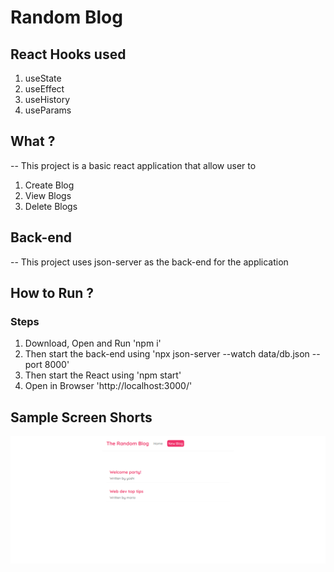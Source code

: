 # Random Blog
 ## React Hooks used
1. useState
2. useEffect
3. useHistory
4. useParams
## What ?
-- This project is a basic react application that allow user to
1. Create Blog
2. View Blogs
3. Delete Blogs
## Back-end
-- This project uses json-server as the back-end for the application
## How to Run ?
### Steps
1. Download, Open and Run 'npm i'
2. Then start the back-end using 'npx json-server --watch data/db.json --port 8000'
3. Then start the React using 'npm start'
4. Open in Browser 'http://localhost:3000/'
## Sample Screen Shorts
![alt text](https://github.com/krishna-kpa/Random-Blog/blob/main/sample%20ss/1.png)
